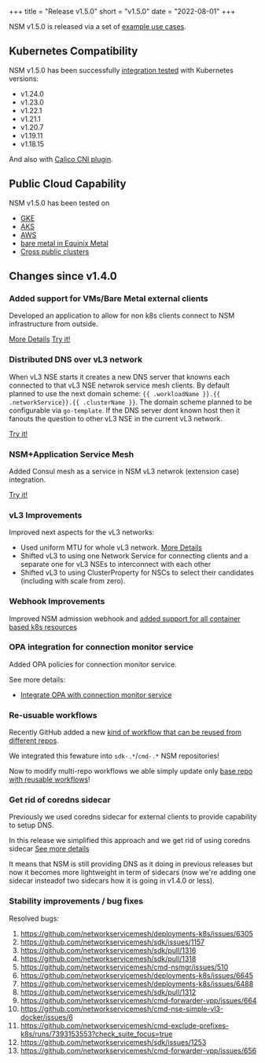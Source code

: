 +++
title = "Release v1.5.0"
short = "v1.5.0"
date = "2022-08-01"
+++

NSM v1.5.0 is released via a set of [example use cases](https://github.com/networkservicemesh/deployments-k8s/tree/release/v1.5.0).

## Kubernetes Compatibility
NSM v1.5.0 has been successfully [integration tested](https://github.com/networkservicemesh/integration-k8s-kind/actions/runs/2778694089) with Kubernetes versions:

- v1.24.0
- v1.23.0
- v1.22.1
- v1.21.1
- v1.20.7
- v1.19.11
- v1.18.15

And also with [Calico CNI plugin](https://www.tigera.io/project-calico/).



## Public Cloud Capability

NSM v1.5.0 has been tested on 
- [GKE](https://github.com/networkservicemesh/integration-k8s-gke/actions/runs/2778693979)
- [AKS](https://github.com/networkservicemesh/integration-k8s-aks/actions/runs/2778694045)
- [AWS](https://github.com/networkservicemesh/integration-k8s-aws/actions/runs/2778694155)
- [bare metal in Equinix Metal](https://github.com/networkservicemesh/integration-k8s-packet/actions/runs/2778693972)
- [Cross public clusters](https://github.com/networkservicemesh/integration-interdomain-k8s/actions/runs/2789810644)

## Changes since v1.4.0

### Added support for VMs/Bare Metal external clients

Developed an application to allow for non k8s clients connect to NSM infrastructure from outside.

[More Details](https://github.com/networkservicemesh/cmd-nsc-simple-docker/issues/1) 
[Try it!](https://github.com/networkservicemesh/deployments-k8s/tree/release/v1.5.0/examples/k8s_monolith/external_nsc)


### Distributed DNS over vL3 network

When vL3 NSE starts it creates a new DNS server that knowns each connected to that vL3 NSE netwrok service mesh clients.
By default planned to use the next domain scheme: `{{ .workloadName }}.{{ .networkService}}.{{ .clusterName }}`.
The domain scheme planned to be configurable via `go-template`. If the DNS server dont known host then it fanouts the question to other vL3 NSE in the current vL3 network.

[Try it!](https://github.com/networkservicemesh/deployments-k8s/tree/release/v1.5.0/examples/features/vl3-dns)


### NSM+Application Service Mesh


Added Consul mesh as a service in NSM vL3 netwrok (extension case) integration.


[Try it!](https://github.com/networkservicemesh/deployments-k8s/tree/release/v1.5.0/examples/interdomain/nsm_consul)

### vL3 Improvements

Improved next aspects for the vL3 networks:

- Used uniform MTU for whole vL3 network. [More Details](https://github.com/networkservicemesh/cmd-nse-vl3-vpp/issues/77)
- Shifted vL3 to using one Network Service for connecting clients and a separate one for vL3 NSEs to interconnect with each other
- Shifted vL3 to using ClusterProperty for NSCs to select their candidates (including with scale from zero). 


### Webhook Improvements

Improved NSM admission webhook and [added support for all container based k8s resources](https://github.com/networkservicemesh/cmd-admission-webhook-k8s/issues/150)


### OPA integration for connection monitor service

Added OPA policies for connection monitor service.

See more details:
- [Integrate OPA with connection monitor service](https://github.com/networkservicemesh/sdk/issues/46) 

### Re-usuable workflows

Recently GitHub added a new [kind of workflow that can be reused from different repos](https://docs.github.com/en/actions/using-workflows/reusing-workflows). 

We integrated this fewature into `sdk-.*`/`cmd-.*` NSM repositories!

Now to modify multi-repo workflows we able simply update only [base repo with reusable workflows](https://github.com/networkservicemesh/.github)!

### Get rid of coredns sidecar

Previously we used coredns sidecar for external clients to provide capability to setup DNS.

In this release we simplified this approach and we get rid of using coredns sidecar [See more details](https://github.com/networkservicemesh/cmd-nsc/issues/451)

It means that NSM is still providing DNS as it doing in previous releases but now it becomes more lightweight in term of sidecars (now we're adding one sidecar insteadof two sidecars how it is going in v1.4.0 or less).

### Stability improvements / bug fixes

Resolved bugs:

1. https://github.com/networkservicemesh/deployments-k8s/issues/6305
2. https://github.com/networkservicemesh/sdk/issues/1157
3. https://github.com/networkservicemesh/sdk/pull/1316
4. https://github.com/networkservicemesh/sdk/pull/1318
5. https://github.com/networkservicemesh/cmd-nsmgr/issues/510
6. https://github.com/networkservicemesh/deployments-k8s/issues/6645
7. https://github.com/networkservicemesh/deployments-k8s/issues/6488
8. https://github.com/networkservicemesh/sdk/pull/1312
9. https://github.com/networkservicemesh/cmd-forwarder-vpp/issues/664
10. https://github.com/networkservicemesh/cmd-nse-simple-vl3-docker/issues/6
11. https://github.com/networkservicemesh/cmd-exclude-prefixes-k8s/runs/7393153553?check_suite_focus=true
12. https://github.com/networkservicemesh/sdk/issues/1253
13. https://github.com/networkservicemesh/cmd-forwarder-vpp/issues/656

